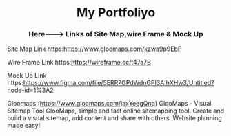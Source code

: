 <h1 align="center">My Portfoliyo</h1>
<h3 align="center">Here---> Links of Site Map,wire Frame & Mock Up</h3>

 Site Map Link https:https://www.gloomaps.com/kzwa9p9EbF
 
 Wire Frame Link https:https://wireframe.cc/t47a7B
 
 Mock Up Link https:https://www.figma.com/file/5ERR7GPdWdnGPI3AIhXHw3/Untitled?node-id=1%3A2

Gloomaps (https://www.gloomaps.com/jaxYeegQnq)
GlooMaps - Visual Sitemap Tool
GlooMaps, simple and fast online sitemapping tool. Create and build a visual sitemap, add content and share with others. Website planning made easy!
